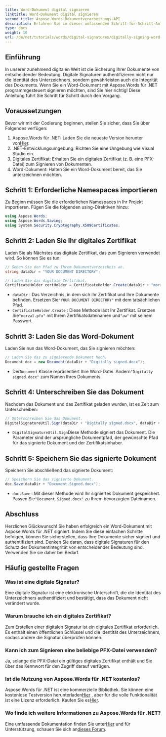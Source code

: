```yaml
---
title: Word-Dokument digital signieren
linktitle: Word-Dokument digital signieren
second_title: Aspose.Words Dokumentverarbeitungs-API
description: Erfahren Sie in dieser umfassenden Schritt-für-Schritt-Anleitung, wie Sie Word-Dokumente mit Aspose.Words für .NET programmgesteuert signieren.
type: docs
weight: 10
url: /de/net/tutorials/words/digital-signatures/digitally-signing-word-document/
---
```

## Einführung

In unserer zunehmend digitalen Welt ist die Sicherung Ihrer Dokumente von entscheidender Bedeutung. Digitale Signaturen authentifizieren nicht nur die Identität des Unterzeichners, sondern gewährleisten auch die Integrität des Dokuments. Wenn Sie ein Word-Dokument mit Aspose.Words für .NET programmgesteuert signieren möchten, sind Sie hier richtig! Diese Anleitung führt Sie Schritt für Schritt durch den Vorgang.

## Voraussetzungen

Bevor wir mit der Codierung beginnen, stellen Sie sicher, dass Sie über Folgendes verfügen:

1.  Aspose.Words für .NET: Laden Sie die neueste Version herunter von[Hier](https://releases.aspose.com/words/net/).
2. .NET-Entwicklungsumgebung: Richten Sie eine Umgebung wie Visual Studio ein.
3. Digitales Zertifikat: Erhalten Sie ein digitales Zertifikat (z. B. eine PFX-Datei) zum Signieren von Dokumenten.
4. Word-Dokument: Halten Sie ein Word-Dokument bereit, das Sie unterzeichnen möchten.

## Schritt 1: Erforderliche Namespaces importieren

Zu Beginn müssen Sie die erforderlichen Namespaces in Ihr Projekt importieren. Fügen Sie die folgenden using-Direktiven hinzu:

```csharp
using Aspose.Words;
using Aspose.Words.Saving;
using System.Security.Cryptography.X509Certificates;
```

## Schritt 2: Laden Sie Ihr digitales Zertifikat

Laden Sie als Nächstes das digitale Zertifikat, das zum Signieren verwendet wird. So können Sie es tun:

```csharp
// Geben Sie den Pfad zu Ihrem Dokumentverzeichnis an.
string dataDir = "YOUR DOCUMENT DIRECTORY";

// Laden Sie das digitale Zertifikat.
CertificateHolder certHolder = CertificateHolder.Create(dataDir + "morzal.pfx", "aw");
```

- `dataDir` : Das Verzeichnis, in dem sich Ihr Zertifikat und Ihre Dokumente befinden. Ersetzen Sie`"YOUR DOCUMENT DIRECTORY"` mit dem tatsächlichen Pfad.
- `CertificateHolder.Create` : Diese Methode lädt Ihr Zertifikat. Ersetzen Sie`"morzal.pfx"` mit Ihrem Zertifikatsdateinamen und`"aw"` mit seinem Passwort.

## Schritt 3: Laden Sie das Word-Dokument

Laden Sie nun das Word-Dokument, das Sie signieren möchten:

```csharp
// Laden Sie das zu signierende Dokument hoch.
Document doc = new Document(dataDir + "Digitally signed.docx");
```

-  Der`Document` Klasse repräsentiert Ihre Word-Datei. Ändern`"Digitally signed.docx"` zum Namen Ihres Dokuments.

## Schritt 4: Unterschreiben Sie das Dokument

Nachdem das Dokument und das Zertifikat geladen wurden, ist es Zeit zum Unterschreiben:

```csharp
// Unterschreiben Sie das Dokument.
DigitalSignatureUtil.Sign(dataDir + "Digitally signed.docx", dataDir + "Document.Signed.docx", certHolder);
```

- `DigitalSignatureUtil.Sign`Diese Methode signiert das Dokument. Die Parameter sind der ursprüngliche Dokumentpfad, der gewünschte Pfad für das signierte Dokument und der Zertifikatsinhaber.

## Schritt 5: Speichern Sie das signierte Dokument

Speichern Sie abschließend das signierte Dokument:

```csharp
// Speichern Sie das signierte Dokument.
doc.Save(dataDir + "Document.Signed.docx");
```

- `doc.Save` : Mit dieser Methode wird Ihr signiertes Dokument gespeichert. Passen Sie`"Document.Signed.docx"` zu Ihrem bevorzugten Dateinamen.

## Abschluss

Herzlichen Glückwunsch! Sie haben erfolgreich ein Word-Dokument mit Aspose.Words für .NET signiert. Indem Sie diese einfachen Schritte befolgen, können Sie sicherstellen, dass Ihre Dokumente sicher signiert und authentifiziert sind. Denken Sie daran, dass digitale Signaturen für den Schutz der Dokumentintegrität von entscheidender Bedeutung sind. Verwenden Sie sie daher bei Bedarf.

## Häufig gestellte Fragen

### Was ist eine digitale Signatur?
Eine digitale Signatur ist eine elektronische Unterschrift, die die Identität des Unterzeichners authentifiziert und bestätigt, dass das Dokument nicht verändert wurde.

### Warum brauche ich ein digitales Zertifikat?
Zum Erstellen einer digitalen Signatur ist ein digitales Zertifikat erforderlich. Es enthält einen öffentlichen Schlüssel und die Identität des Unterzeichners, sodass andere die Signatur überprüfen können.

### Kann ich zum Signieren eine beliebige PFX-Datei verwenden?
Ja, solange die PFX-Datei ein gültiges digitales Zertifikat enthält und Sie über das Kennwort für den Zugriff darauf verfügen.

### Ist die Nutzung von Aspose.Words für .NET kostenlos?
 Aspose.Words für .NET ist eine kommerzielle Bibliothek. Sie können eine kostenlose Testversion herunterladen[Hier](https://releases.aspose.com/) , aber für die volle Funktionalität ist eine Lizenz erforderlich. Kaufen Sie es[Hier](https://purchase.aspose.com/buy).

### Wo finde ich weitere Informationen zu Aspose.Words für .NET?
 Eine umfassende Dokumentation finden Sie unter[Hier](https://reference.aspose.com/words/net/) und für Unterstützung, schauen Sie sich an[dieses Forum](https://forum.aspose.com/c/words/8).